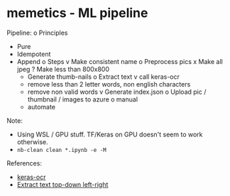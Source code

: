 # memetics - ML pipeline

Pipeline: 
o Principles
  - Pure
  - Idempotent
  - Append
o Steps
  v Make consistent name
  o Preprocess pics 
    x Make all jpeg
    ? Make less than 800x800
    - Generate thumb-nails
  o Extract text
    v call keras-ocr
    - remove less than 2 letter words, non english characters
    - remove non valid words
  v Generate index.json
  o Upload pic / thumbnail / images to azure
    o manual
    - automate

Note:
- Using WSL / GPU stuff. TF/Keras on GPU doesn't seem to work otherwise.
- ```nb-clean clean *.ipynb -e -M```

References:
- [keras-ocr](https://github.com/faustomorales/keras-ocr)
- [Extract text top-down left-right](https://github.com/shegocodes/keras-ocr)
